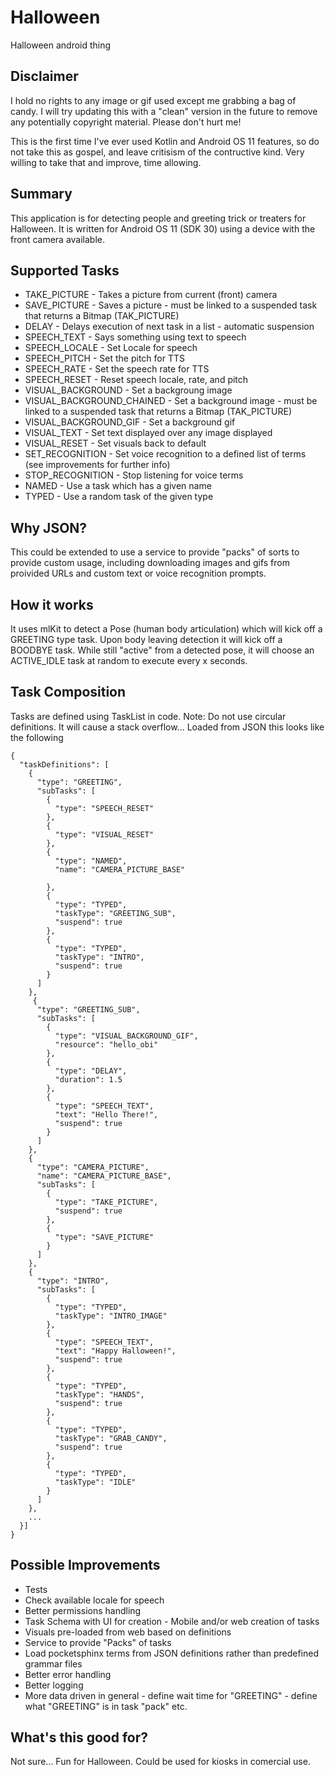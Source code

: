 # Halloween
Halloween android thing

## Disclaimer
I hold no rights to any image or gif used except me grabbing a bag of candy.  I will try updating this with a "clean" version in the future to remove any
potentially copyright material. Please don't hurt me!

This is the first time I've ever used Kotlin and Android OS 11 features, so do not take this as gospel, and leave critisism of the contructive kind.
Very willing to take that and improve, time allowing.


## Summary
This application is for detecting people and greeting trick or treaters for Halloween. 
It is written for Android OS 11 (SDK 30) using a device with the front camera available.

## Supported Tasks
- TAKE_PICTURE - Takes a picture from current (front) camera
- SAVE_PICTURE - Saves a picture - must be linked to a suspended task that returns a Bitmap (TAK_PICTURE)
- DELAY - Delays execution of next task in a list - automatic suspension
- SPEECH_TEXT - Says something using text to speech
- SPEECH_LOCALE - Set Locale for speech
- SPEECH_PITCH - Set the pitch for TTS
- SPEECH_RATE - Set the speech rate for TTS
- SPEECH_RESET - Reset speech locale, rate, and pitch
- VISUAL_BACKGROUND - Set a backgroung image
- VISUAL_BACKGROUND_CHAINED - Set a background image - must be linked to a suspended task that returns a Bitmap (TAK_PICTURE)
- VISUAL_BACKGROUND_GIF - Set a background gif
- VISUAL_TEXT - Set text displayed over any image displayed
- VISUAL_RESET - Set visuals back to default
- SET_RECOGNITION - Set voice recognition to a defined list of terms (see improvements for further info)
- STOP_RECOGNITION - Stop listening for voice terms
- NAMED - Use a task which has a given name
- TYPED - Use a random task of the given type


## Why JSON?
This could be extended to use a service to provide "packs" of sorts to provide custom usage, including downloading images and gifs from proivided URLs and
custom text or voice recognition prompts.

## How it works
It uses mlKit to detect a Pose (human body articulation) which will kick off a GREETING type task.  Upon body leaving detection it will kick off a BOODBYE task.
While still "active" from a detected pose, it will choose an ACTIVE_IDLE task at random to execute every x seconds.

## Task Composition
Tasks are defined using TaskList in code. Note: Do not use circular definitions. It will cause a stack overflow...
Loaded from JSON this looks like the following
```
{
  "taskDefinitions": [
    {
      "type": "GREETING",
      "subTasks": [
        {
          "type": "SPEECH_RESET"
        },
        {
          "type": "VISUAL_RESET"
        },
        {
          "type": "NAMED",
          "name": "CAMERA_PICTURE_BASE"

        },
        {
          "type": "TYPED",
          "taskType": "GREETING_SUB",
          "suspend": true
        },
        {
          "type": "TYPED",
          "taskType": "INTRO",
          "suspend": true
        }
      ]
    },
     {
      "type": "GREETING_SUB",
      "subTasks": [
        {
          "type": "VISUAL_BACKGROUND_GIF",
          "resource": "hello_obi"
        },
        {
          "type": "DELAY",
          "duration": 1.5
        },
        {
          "type": "SPEECH_TEXT",
          "text": "Hello There!",
          "suspend": true
        }
      ]
    },
    {
      "type": "CAMERA_PICTURE",
      "name": "CAMERA_PICTURE_BASE",
      "subTasks": [
        {
          "type": "TAKE_PICTURE",
          "suspend": true
        },
        {
          "type": "SAVE_PICTURE"
        }
      ]
    },
    {
      "type": "INTRO",
      "subTasks": [
        {
          "type": "TYPED",
          "taskType": "INTRO_IMAGE"
        },
        {
          "type": "SPEECH_TEXT",
          "text": "Happy Halloween!",
          "suspend": true
        },
        {
          "type": "TYPED",
          "taskType": "HANDS",
          "suspend": true
        },
        {
          "type": "TYPED",
          "taskType": "GRAB_CANDY",
          "suspend": true
        },
        {
          "type": "TYPED",
          "taskType": "IDLE"
        }
      ]
    },
    ...
  }]
}
```

## Possible Improvements
- Tests
- Check available locale for speech
- Better permissions handling
- Task Schema with UI for creation - Mobile and/or web creation of tasks
- Visuals pre-loaded from web based on definitions
- Service to provide "Packs" of tasks
- Load pocketsphinx terms from JSON definitions rather than predefined grammar files
- Better error handling
- Better logging
- More data driven in general - define wait time for "GREETING" - define what "GREETING" is in task "pack" etc.

## What's this good for?
Not sure... Fun for Halloween.  Could be used for kiosks in comercial use.

